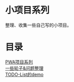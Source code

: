 # 小项目系列

整理、收集一些自己写的小项目。

# 目录

<a href="pwas/README.md">PWA项目系列</a></br>
<a href="轮子/README.md">一些轮子&问题整理</a></br>
<a href="todolist/README.md">TODO-List的demo</a></br>